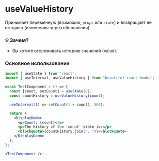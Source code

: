 # useValueHistory

Принимает переменную (_возможно, `props` или `state`_) и возвращает ее историю (изменения через обновления).

### 💡 Зачем?

- Вы хотите отслеживать историю значений (value).

### Основное использование

```jsx harmony
import { useState } from "react";
import { useInterval, useValueHistory } from "beautiful-react-hooks";

const TestComponent = () => {
  const [count, setCount] = useState(0);
  const countHistory = useValueHistory(count);

  useInterval(() => setCount(1 + count), 500);

  return (
    <DisplayDemo>
      <p>Count: {count}</p>
      <p>The history of the `count` state is:</p>
      <blockquote>{countHistory.join(", ")}</blockquote>
    </DisplayDemo>
  );
};

<TestComponent />;
```

